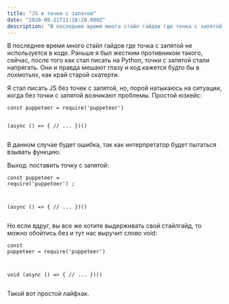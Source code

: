 ```yaml
---
title: "JS и точки с запятой"
date: "2020-08-21T11:18:20.000Z"
description: "В последнее время много стайл гайдов где точка с запятой не используется в коде. Раньше я был жестким противником такого, сейчас"
---
```


<p>В последнее время много стайл гайдов где точка с запятой не используется в коде. Раньше я был жестким противником такого, сейчас, после того как стал писать на Python, точки с запятой стали напрягать. Они и правда мешают глазу и код кажется будто бы в лохмотьях, как край старой скатерти.</p><p>Я стал писать JS без точек с запятой, но, порой натыкаюсь на ситуации, когда без точки с запятой возникают проблемы. Простой юзкейс:</p><pre><code class="language-javascript">const puppeteer = require('puppeteer')

(async () =&gt; {
// ...
})()</code></pre><p>В данном случае будет ошибка, так как интерпретатор будет пытаться взывать функцию.</p><p>Выход: поставить точку с запятой:</p><pre><code class="language-javascript">const puppeteer = require('puppeteer') ;

(async () =&gt; {
// ...
})()</code></pre><p>Но если вдруг, вы все же хотите выдерживать свой стайлгайд, то можно обойтись без и тут нас выручит слово void:</p><pre><code class="language-javascript">const puppeteer = require('puppeteer')

void (async () =&gt; {
// ...
})()</code></pre><p>Такой вот простой лайфхак.</p>


